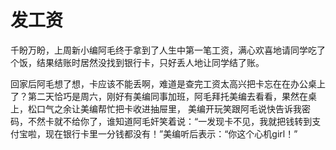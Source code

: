 # 发工资

千盼万盼，上周新小编阿毛终于拿到了人生中第一笔工资，满心欢喜地请同学吃了个饭，结果结账时居然没找到银行卡，只好丢人地让同学结了账。 

回家后阿毛想了想，卡应该不能丢啊，难道是查完工资太高兴把卡忘在在办公桌上了？第二天恰巧是周六，刚好有美编同事加班，阿毛拜托美编去看看，果然在桌上，松口气之余让美编帮忙把卡收进抽屉里， 美编开玩笑跟阿毛说快告诉我密码，不然卡就不给你了，谁知道阿毛奸笑着说：“一发现卡不见，我就把钱转到支付宝啦，现在银行卡里一分钱都没有！”美编听后表示：“你这个心机girl！”